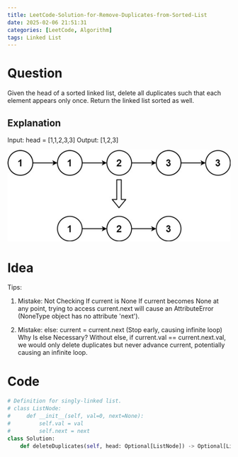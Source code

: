 ```yaml
---
title: LeetCode-Solution-for-Remove-Duplicates-from-Sorted-List
date: 2025-02-06 21:51:31
categories: [LeetCode, Algorithm]
tags: Linked List
---
```


# Question

Given the head of a sorted linked list, delete all duplicates such that each element appears only once. Return the linked list sorted as well.

## Explanation

Input: head = [1,1,2,3,3]
Output: [1,2,3]

![Local image](./images/83_1.png "Linked list cycle explanation 2")

# Idea

Tips:

1. Mistake: Not Checking If current is None
   If current becomes None at any point, trying to access current.next will cause an AttributeError (NoneType object has no attribute 'next').

2. Mistake: else: current = current.next (Stop early, causing infinite loop)
   Why Is else Necessary?
   Without else, if current.val == current.next.val, we would only delete duplicates but never advance current, potentially causing an infinite loop.

# Code

```python
# Definition for singly-linked list.
# class ListNode:
#     def __init__(self, val=0, next=None):
#         self.val = val
#         self.next = next
class Solution:
    def deleteDuplicates(self, head: Optional[ListNode]) -> Optional[ListNode]:

```
